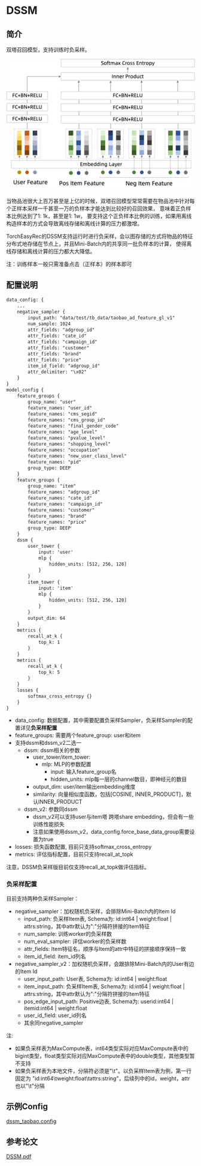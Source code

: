 # DSSM

## 简介

双塔召回模型，支持训练时负采样。

![dssm](../../images/models/dssm_neg_sampler.png)

当物品池很大上百万甚至是上亿的时候，双塔召回模型常常需要在物品池中针对每个正样本采样一千甚至一万的负样本才能达到比较好的召回效果，
意味着正负样本比例达到了1: 1k，甚至是1: 1w， 要支持这个正负样本比例的训练，如果用离线构造样本的方式会导致离线存储和离线计算的压力都激增。

TorchEasyRec的DSSM支持运行时进行负采样，会以图存储的方式将物品的特征分布式地存储在节点上，并且Mini-Batch内的共享同一批负样本的计算，
使得离线存储和离线计算的压力都大大降低。

注：训练样本一般只需准备点击（正样本）的样本即可

## 配置说明

```
data_config: {
    ...
    negative_sampler {
        input_path: "data/test/tb_data/taobao_ad_feature_gl_v1"
        num_sample: 1024
        attr_fields: "adgroup_id"
        attr_fields: "cate_id"
        attr_fields: "campaign_id"
        attr_fields: "customer"
        attr_fields: "brand"
        attr_fields: "price"
        item_id_field: "adgroup_id"
        attr_delimiter: "\x02"
    }
}
model_config {
    feature_groups {
        group_name: "user"
        feature_names: "user_id"
        feature_names: "cms_segid"
        feature_names: "cms_group_id"
        feature_names: "final_gender_code"
        feature_names: "age_level"
        feature_names: "pvalue_level"
        feature_names: "shopping_level"
        feature_names: "occupation"
        feature_names: "new_user_class_level"
        feature_names: "pid"
        group_type: DEEP
    }
    feature_groups {
        group_name: "item"
        feature_names: "adgroup_id"
        feature_names: "cate_id"
        feature_names: "campaign_id"
        feature_names: "customer"
        feature_names: "brand"
        feature_names: "price"
        group_type: DEEP
    }
    dssm {
        user_tower {
            input: 'user'
            mlp {
                hidden_units: [512, 256, 128]
            }
        }
        item_tower {
            input: 'item'
            mlp {
                hidden_units: [512, 256, 128]
            }
        }
        output_dim: 64
    }
    metrics {
        recall_at_k {
            top_k: 1
        }
    }
    metrics {
        recall_at_k {
            top_k: 5
        }
    }
    losses {
        softmax_cross_entropy {}
    }
}
```

- data_config: 数据配置，其中需要配置负采样Sampler，负采样Sampler的配置详见**负采样配置**
- feature_groups: 需要两个feature_group: user和item
- 支持dssm和dssm_v2二选一
  - dssm: dssm相关的参数
    - user_tower/item_tower:
      - mlp: MLP的参数配置
        - input: 输入feature_group名
        - hidden_units: mlp每一层的channel数目，即神经元的数目
    - output_dim: user/item输出embedding维度
    - similarity: 向量相似度函数，包括\[COSINE, INNER_PRODUCT\]，默认INNER_PRODUCT
  - dssm_v2: 参数同dssm
    - dssm_v2可以支持user与item塔 跨塔share embedding，但会有一些训练性能损失
    - 注意如果使用dssm_v2，data_config.force_base_data_group需要设置为true
- losses: 损失函数配置, 目前只支持softmax_cross_entropy
- metrics: 评估指标配置，目前只支持recall_at_topk

注意，DSSM负采样版目前仅支持recall_at_topk做评估指标。

### 负采样配置

目前支持两种负采样Sampler：

- negative_sampler：加权随机负采样，会排除Mini-Batch内的Item Id
  - input_path: 负采样Item表, Schema为: id:int64 | weight:float | attrs:string，其中attr默认为":"分隔符拼接的Item特征
  - num_sample: 训练worker的负采样数
  - num_eval_sampler: 评估worker的负采样数
  - attr_fields: Item特征名，顺序与Item的attr中特征的拼接顺序保持一致
  - item_id_field: item_id列名
- negative_sampler_v2：加权随机负采样，会跟排除Mini-Batch内的User有边的Item Id
  - user_input_path: User表, Schema为: id:int64 | weight:float
  - item_input_path: 负采样Item表, Schema为: id:int64 | weight:float | attrs:string，其中attr默认为":"分隔符拼接的Item特征
  - pos_edge_input_path: Positive边表, Schema为: userid:int64 | itemid:int64 | weight:float
  - user_id_field: user_id列名
  - 其余同negative_sampler

注:

- 如果负采样表为MaxCompute表，int64类型实际对应MaxCompute表中的bigint类型，float类型实际对应MaxCompute表中的double类型，其他类型暂不支持
- 如果负采样表为本地文件，分隔符必须是"\\t"。以负采样Item表为例，第一行固定为 "id:int64\\tweight:float\\tattrs:string"，后续列中的id，weight，attr也以"\\t"分隔

## 示例Config

[dssm_taobao.config](https://tzrec.oss-cn-beijing.aliyuncs.com/config/models/dssm_taobao.config)

## 参考论文

[DSSM.pdf](https://www.microsoft.com/en-us/research/wp-content/uploads/2016/02/cikm2013_DSSM_fullversion.pdf)
